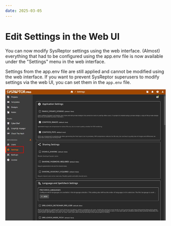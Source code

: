 ```yaml
---
date: 2025-03-05
---
```


# Edit Settings in the Web UI

You can now modify SysReptor settings using the web interface.
(Almost) everything that had to be configured using the app.env file is now available under the "Settings" menu in the web interface.

Settings from the app.env file are still applied and cannot be modified using the web interface.
If you want to prevent SysReptor superusers to modify settings via the web UI, you can set them in the `app.env` file.

![Settings UI](../../images/show/settings-ui.jpeg)

